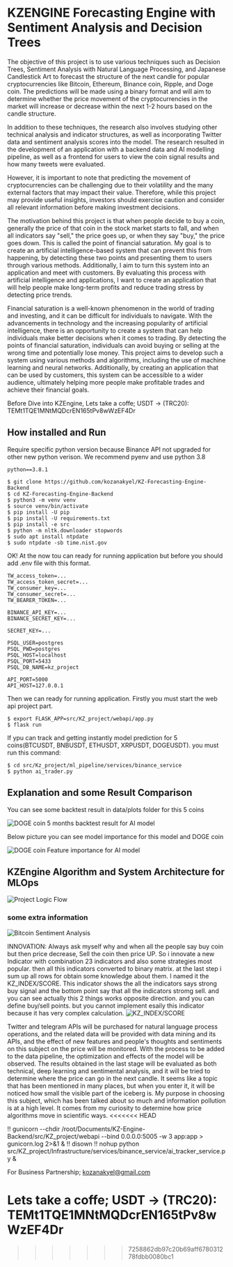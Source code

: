 # KZENGINE Forecasting Engine with Sentiment Analysis and Decision Trees
The objective of this project is to use various techniques such as Decision Trees, Sentiment Analysis with Natural Language Processing, and Japanese Candlestick Art to forecast the structure of the next candle for popular cryptocurrencies like Bitcoin, Ethereum, Binance coin, Ripple, and Doge coin. The predictions will be made using a binary format and will aim to determine whether the price movement of the cryptocurrencies in the market will increase or decrease within the next 1-2 hours based on the candle structure.

In addition to these techniques, the research also involves studying other technical analysis and indicator structures, as well as incorporating Twitter data and sentiment analysis scores into the model.
The research resulted in the development of an application with a backend data and AI modelling pipeline, as well as a frontend for users to view the coin signal results and how many tweets were evaluated.

However, it is important to note that predicting the movement of cryptocurrencies can be challenging due to their volatility and the many external factors that may impact their value. Therefore, while this project may provide useful insights, investors should exercise caution and consider all relevant information before making investment decisions.

The motivation behind this project is that when people decide to buy a coin, generally the price of that coin in the stock market starts to fall, and when all indicators say "sell," the price goes up, or when they say "buy," the price goes down. This is called the point of financial saturation. My goal is to create an artificial intelligence-based system that can prevent this from happening, by detecting these two points and presenting them to users through various methods. Additionally, I aim to turn this system into an application and meet with customers. By evaluating this process with artificial intelligence and applications, I want to create an application that will help people make long-term profits and reduce trading stress by detecting price trends.

Financial saturation is a well-known phenomenon in the world of trading and investing, and it can be difficult for individuals to navigate. With the advancements in technology and the increasing popularity of artificial intelligence, there is an opportunity to create a system that can help individuals make better decisions when it comes to trading. By detecting the points of financial saturation, individuals can avoid buying or selling at the wrong time and potentially lose money. This project aims to develop such a system using various methods and algorithms, including the use of machine learning and neural networks. Additionally, by creating an application that can be used by customers, this system can be accessible to a wider audience, ultimately helping more people make profitable trades and achieve their financial goals.

Before Dive into KZEngine, 
Lets take a coffe;
USDT -> (TRC20): TEMt1TQE1MNtMQDcrEN165tPv8wWzEF4Dr

## How installed and Run
Require specific python version because Binance API not upgraded for other new python verison.
We recommend pyenv and use python 3.8

```
python==3.8.1
```

```
$ git clone https://github.com/kozanakyel/KZ-Forecasting-Engine-Backend
$ cd KZ-Forecasting-Engine-Backend
$ python3 -m venv venv
$ source venv/bin/activate
$ pip install -U pip
$ pip install -U requirements.txt
$ pip install -e src
$ python -m nltk.downloader stopwords
$ sudo apt install ntpdate
$ sudo ntpdate -sb time.nist.gov

```

OK! At the now tou can ready for running application but before you should add .env file with this format.

```
TW_access_token=...
TW_access_token_secret=...
TW_consumer_key=...
TW_consumer_secret=...
TW_BEARER_TOKEN=...

BINANCE_API_KEY=...
BINANCE_SECRET_KEY=...

SECRET_KEY=...

PSQL_USER=postgres
PSQL_PWD=postgres
PSQL_HOST=localhost
PSQL_PORT=5433
PSQL_DB_NAME=kz_project

API_PORT=5000
API_HOST=127.0.0.1
```

Then we can ready for running application. Firstly you must start the web api project part.

```
$ export FLASK_APP=src/KZ_project/webapi/app.py
$ flask run
```

If ypu can track and getting instantly model prediction for 5 coins(BTCUSDT, BNBUSDT, ETHUSDT, XRPUSDT, DOGEUSDT). you must run this command:

```
$ cd src/Kz_project/ml_pipeline/services/binance_service
$ python ai_trader.py
```

## Explanation and some Result Comparison

You can see some backtest result in data/plots folder for this 5 coins

![DOGE coin 5 months backtest result for AI model](/data/plots/model_evaluation/doge/DOGEUSDT_binance_1h_model_backtest.png)

Below picture you can see model importance for this model and DOGE coin

![DOGE coin Feature importance for AI model](/data/plots/model_evaluation/doge/DOGEUSDT_binance_1h_model_importance.png)

## KZEngine Algorithm and System Architecture for MLOps

![Project Logic Flow](/assets/images/KZ_project.jpg)

### some extra information

![Bitcoin Sentiment Analysis](/assets/images/btc_twitter_sentimen.png)

INNOVATION: Always ask myself why and when all the people say buy coin but then price decrease, Sell the coin then price UP.
So i innovate a new Indicator with combination 23 indicators and also some strategies most popular. then all this indicators converted to binary matrix. at the last step i sum up all rows for obtain some knowledge about them. I named it the KZ_INDEX/SCORE.
This indicator shows the all the indicators says strong buy signal and the bottom point say that all the indicators stromg sell. and you can see actually this 2 things works opposite direction. and you can define buy/sell points. but you cannot implement esaily this indicator because it has very complex calculation.
![KZ_INDEX/SCORE](/assets/images/kz_index.png)

Twitter and telegram APIs will be purchased for natural language process operations, and the related data will be provided with data mining and its APIs, and the effect of new features and people's thoughts and sentiments on this subject on the price will be monitored. With the process to be added to the data pipeline, the optimization and effects of the model will be observed. The results obtained in the last stage will be evaluated as both technical, deep learning and sentimental analysis, and it will be tried to determine where the price can go in the next candle. It seems like a topic that has been mentioned in many places, but when you enter it, it will be noticed how small the visible part of the iceberg is. My purpose in choosing this subject, which has been talked about so much and information pollution is at a high level. It comes from my curiosity to determine how price algorithms move in scientific ways.
<<<<<<< HEAD

!! gunicorn --chdir /root/Documents/KZ-Engine-Backend/src/KZ_project/webapi --bind 0.0.0.0:5005 -w 3 app:app > gunicorn.log 2>&1 &
!! disown
!! nohup python src/KZ_project/Infrastructure/services/binance_service/ai_tracker_service.py &



For Business Partnership;
kozanakyel@gmail.com

Lets take a coffe;
USDT -> (TRC20): TEMt1TQE1MNtMQDcrEN165tPv8wWzEF4Dr
=======
>>>>>>> 7258862db97c20b69aff678031278fdbb0080bc1
